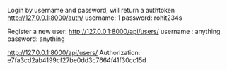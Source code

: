 Login by username and password, will return a authtoken
http://127.0.0.1:8000/auth/
username: 1
password: rohit234s

Register a new user:
http://127.0.0.1:8000/api/users/
username : anything
password: anything


http://127.0.0.1:8000/api/users/
Authorization: e7fa3cd2ab4199cf27be0dd3c7664f41f30cc15d
